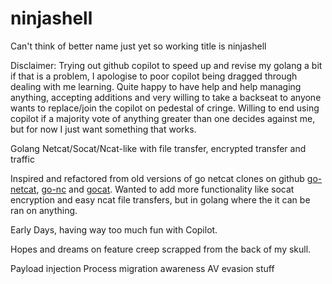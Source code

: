 # ninjashell
Can't think of better name just yet so working title is ninjashell

Disclaimer:
Trying out github copilot to speed up and revise my golang a bit if that is a problem, I apologise to poor copilot being dragged through dealing with me learning. Quite happy to have help and help managing anything, accepting additions and very willing to take a backseat to anyone wants to replace/join the copilot on pedestal of cringe. Willing to end using copilot if a majority vote of anything greater than one decides against me, but for now I just want something that works.

Golang Netcat/Socat/Ncat-like with file transfer, encrypted transfer and traffic

Inspired and refactored from old versions of go netcat clones on github [go-netcat](https://github.com/vfedoroff/go-netcat/blob/master/main.go), [go-nc](https://github.com/opencoff/go-nc/blob/master/gonc.go) and [gocat](https://github.com/sumup-oss/gocat). Wanted to add more functionality like socat encryption and easy ncat file transfers, but in golang where the it can be ran on anything. 

Early Days, having way too much fun with Copilot.

Hopes and dreams on feature creep scrapped from the back of my skull.

Payload injection
Process migration awareness
AV evasion stuff
